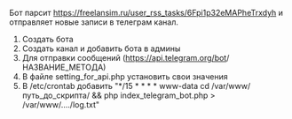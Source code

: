 Бот парсит https://freelansim.ru/user_rss_tasks/6Fpi1p32eMAPheTrxdyh и отправляет новые записи в телеграм канал.

1. Создать бота
2. Создать канал и добавить бота в админы
3. Для отправки сообщений (https://api.telegram.org/bot<token>/НАЗВАНИЕ_МЕТОДА)
4. В файле setting_for_api.php установить свои значения
5. В /etc/crontab добавить "*/15 * * * * www-data cd /var/www/путь_до_скрипта/ && php index_telegram_bot.php > /var/www/..../log.txt"
